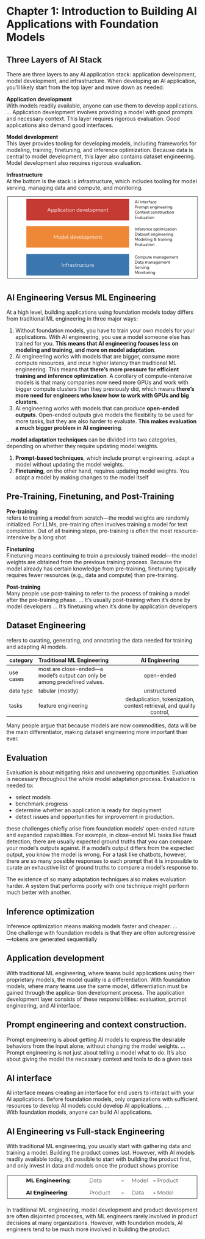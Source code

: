 # Chapter 1: Introduction to Building AI Applications with Foundation Models
## Three Layers of AI Stack
There are three layers to any AI application stack: application development, model
development, and infrastructure. When developing an AI application, you’ll likely
start from the top layer and move down as needed:

**Application development** <br>
With models readily available, anyone can use them to develop applications. ... Application development involves providing a model with good
prompts and necessary context. This layer requires rigorous evaluation. Good
applications also demand good interfaces.

**Model development** <br>
This layer provides tooling for developing models, including frameworks for
modeling, training, finetuning, and inference optimization. Because data is central to model development, this layer also contains dataset engineering. Model development also requires rigorous evaluation.

**Infrastructure** <br>
At the bottom is the stack is infrastructure, which includes tooling for model
serving, managing data and compute, and monitoring.

![Three layers of the AI engineering stack.](image.png)

## AI Engineering Versus ML Engineering
At a high level, building applications using foundation models today differs
from traditional ML engineering in three major ways:
1. Without foundation models, you have to train your own models for your
applications. With AI engineering, you use a model someone else has
trained for you. **This means that AI engineering focuses less on modeling
and training, and more on model adaptation**.
2. AI engineering works with models that are bigger, consume more
compute resources, and incur higher latency than traditional ML
engineering. This means that **there’s more pressure for efficient training
and inference optimization**. A corollary of compute-intensive models is
that many companies now need more GPUs and work with bigger
compute clusters than they previously did, which means **there’s more
need for engineers who know how to work with GPUs and big clusters**.
3. AI engineering works with models that can produce **open-ended outputs**.
Open-ended outputs give models the flexibility to be used for more
tasks, but they are also harder to evaluate. **This makes evaluation a much
bigger problem in AI engineering**.

...**model adaptation techniques** can be divided into two categories, depending on whether they require updating model weights.
1. **Prompt-based techniques**, which include prompt engineering, adapt a
model without updating the model weights.
2. **Finetuning**, on the other hand, requires updating model weights. You adapt
a model by making changes to the model itself

## Pre-Training, Finetuning, and Post-Training
**Pre-training**<br>
refers to training a model from scratch—the model weights are randomly initialized. For LLMs, pre-training often involves training a model for text completion. Out of all training steps, pre-training is often the most resource-intensive by a long shot

**Finetuning**<br>
Finetuning means continuing to train a previously trained model—the model
weights are obtained from the previous training process. Because the model
already has certain knowledge from pre-training, finetuning typically requires
fewer resources (e.g., data and compute) than pre-training.

**Post-training**<br>
Many people use post-training to refer to the process of training a model after the pre-training phase. ... It’s usually post-training when it’s done by
model developers ... It’s finetuning when it’s done
by application developers

## Dataset Engineering
refers to curating, generating, and annotating the data needed for training and adapting AI models.

category    | Traditional ML Engineering | AI Engineering |
---------- | :--------- | :----------: | 
use cases | most are close-ended—a model’s output can only be among predefined values. | open-ended  | 9999999999
data type | tabular (mostly)  | unstructured    | 
tasks   | feature engineering   | deduplication, tokenization, context retrieval, and quality control,    | 


Many people argue that because models are now commodities, data will be the main differentiator, making dataset engineering more important than ever.

## Evaluation
Evaluation is about mitigating risks and uncovering opportunities. Evaluation is necessary throughout the whole model adaptation process. Evaluation is
needed to:
- select models
- benchmark progress
- determine whether an application is ready for deployment
- detect issues and opportunities for improvement in production.

these challenges chiefly arise from foundation models’ open-ended nature and expanded capabilities.
For example, in close-ended ML tasks like fraud detection, there are usually expected ground truths that you can compare your model’s outputs against. If a model’s output differs from the expected output, you know the model is wrong. For a task like chatbots, however, there are so many possible responses to each prompt that it is impossible to curate an exhaustive list of ground truths to compare a model’s response to.

The existence of so many adaptation techniques also makes evaluation harder. A system that performs poorly with one technique might perform much better with
another.

## Inference optimization
Inference optimization means making models faster and
cheaper. ... <br>
One challenge with foundation models is that they are often autoregressive—tokens
are generated sequentially

## Application development <br>
With traditional ML engineering, where teams build applications using their proprietary models, the model quality is a differentiation. With foundation models, where
many teams use the same model, differentiation must be gained through the applica‐
tion development process.
The application development layer consists of these responsibilities: evaluation,
prompt engineering, and AI interface.

## Prompt engineering and context construction.
Prompt engineering is about getting AI
models to express the desirable behaviors from the input alone, without changing the
model weights. ... Prompt engineering is not just about telling a model what to do. It’s 
also about giving the model the necessary context and tools to do a given task

## AI interface
AI interface means creating an interface for end users to interact with
your AI applications. Before foundation models, only organizations with sufficient resources to develop AI models could develop AI applications.
... <br> With foundation models, anyone can build AI applications.

## AI Engineering vs Full-stack Engineering
With traditional ML engineering, you usually start with gathering data and training a model. Building the product comes last. However, with AI models readily available today, it’s possible to start with building the product first, and only invest in data and models once the product shows promise

![alt text](image-1.png)

In traditional ML engineering, model development and product development are
often disjointed processes, with ML engineers rarely involved in product decisions at many organizations. However, with foundation models, AI engineers tend to be much more involved in building the product.

